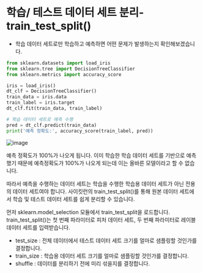 # 학습/ 테스트 데이터 세트 분리- train_test_split()  

- 학습 데이터 세트로만 학습하고 예측하면 어떤 문제가 발생하는지 확인해보겠습니다. 
```python
from sklearn.datasets import load_iris
from sklearn.tree import DecisionTreeClassifier
from sklearn.metrics import accuracy_score

iris = load_iris()
dt_clf = DecisionTreeClassifier()
train_data = iris.data
train_label = iris.target
dt_clf.fit(train_data, train_label)

# 학습 데이터 세트로 예측 수행
pred = dt_clf.predict(train_data)
print('예측 정확도:', accuracy_score(train_label, pred))
```

![image](https://github.com/Solomon9702/TIL/assets/84561497/e43a1629-528e-45ba-b817-2947c34dd59d)

예측 정확도가 100%가 나오게 됩니다.  이미 학습한 학습 데이터 세트를 기반으로 예측했기 때문에 예측정확도가 100%가 나오게 되는데 이는 올바른 모델이라고 할 수 없습니다. 

따라서 예측을 수행하는 데이터 세트는 학습을 수행한 학습용 데이터 세트가 아닌 전용의 데이터 세트여야 합니다. 사이킷런의 train_test_split()를 통해 원본 데이터 세트에서 학습 및 테스트 데이터 세트를 쉽게 분리할 수 있습니다.    
   
먼저 sklearn.model_selection 모듈에서 train_test_split을 로드합니다. train_test_split()는 첫 번째 파라미터로 피처 데이터 세트, 두 번째 파라미터로 레이블 데이터 세트를 입력받습니다.    
   
- test_size : 전체 데이터에서 테스트 데이터 세트 크기를 얼마로 샘플링할 것인가를 결정합니다. 
- train_size : 학습용 데이터 세트 크기를 얼마로 샘플링할 것인가를 결정합니다. 
- shuffle : 데이터를 분리하기 전에 미리 섞을지를 결정합니다. 
